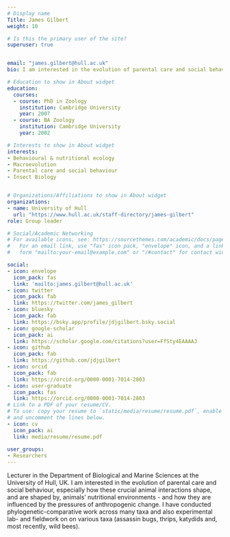 ```yaml
---
# Display name
Title: James Gilbert
weight: 10

# Is this the primary user of the site?
superuser: true


email: "james.gilbert@hull.ac.uk"
bio: I am interested in the evolution of parental care and social behaviour – especially how these interactions shape, and are shaped by, nutritional environments and pressures of anthropogenic change.

# Education to show in About widget
education:
  courses:
  - course: PhD in Zoology
    institution: Cambridge University
    year: 2007
  - course: BA Zoology
    institution: Cambridge University
    year: 2002

# Interests to show in About widget
interests:
- Behavioural & nutritional ecology
- Macroevolution
- Parental care and social behaviour
- Insect Biology


# Organizations/Affiliations to show in About widget
organizations:
- name: University of Hull
  url: "https://www.hull.ac.uk/staff-directory/james-gilbert"
role: Group leader

# Social/Academic Networking
# For available icons, see: https://sourcethemes.com/academic/docs/page-builder/#icons
#   For an email link, use "fas" icon pack, "envelope" icon, and a link in the
#   form "mailto:your-email@example.com" or "/#contact" for contact widget.

social:
- icon: envelope
  icon_pack: fas
  link: 'mailto:james.gilbert@hull.ac.uk'
- icon: twitter
  icon_pack: fab
  link: https://twitter.com/james_gilbert
- icon: bluesky
  icon_pack: fab
  link: https://bsky.app/profile/jdjgilbert.bsky.social 
- icon: google-scholar
  icon_pack: ai
  link: https://scholar.google.com/citations?user=FfSty4EAAAAJ
- icon: github
  icon_pack: fab
  link: https://github.com/jdjgilbert
- icon: orcid
  icon_pack: fab
  link: https://orcid.org/0000-0001-7014-2803
- icon: user-graduate
  icon_pack: fas
  link: https://orcid.org/0000-0001-7014-2803
# Link to a PDF of your resume/CV.
# To use: copy your resume to `static/media/resume/resume.pdf`, enable `ai` icons in `params.toml`, 
# and uncomment the lines below.
- icon: cv
  icon_pack: ai
  link: media/resume/resume.pdf
 
user_groups:
- Researchers
---
```


Lecturer in the Department of Biological and Marine Sciences at the University of Hull, UK. I am interested in the evolution of parental care and social behaviour, especially how these crucial animal interactions shape, and are shaped by, animals’ nutritional environments - and how they are influenced by the pressures of anthropogenic change.  I have conducted phylogenetic-comparative work across many taxa and also experimental lab- and fieldwork on on various taxa (assassin bugs, thrips, katydids and, most recently, wild bees).


